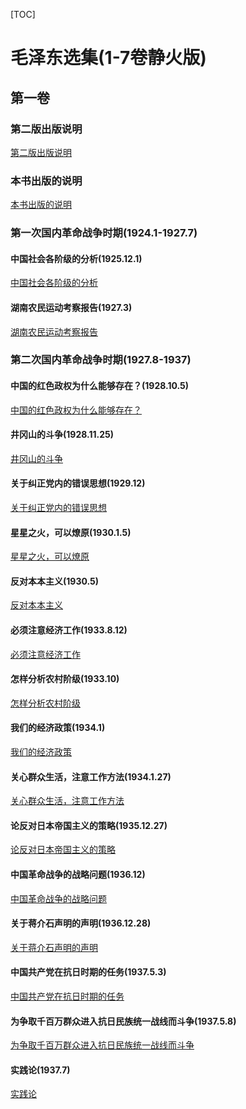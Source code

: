 [TOC]

# 毛泽东选集(1-7卷静火版)

## 第一卷

### 第二版出版说明

[第二版出版说明](毛泽东选集(1-7卷静火版)/第一卷/第二版出版说明.md)

### 本书出版的说明

[本书出版的说明](毛泽东选集(1-7卷静火版)/第一卷/本书出版的说明.md)

### 第一次国内革命战争时期(1924.1-1927.7)

#### 中国社会各阶级的分析(1925.12.1)

[中国社会各阶级的分析](毛泽东选集(1-7卷静火版)/第一卷/第一次国内革命战争时期/中国社会各阶级的分析.md)

#### 湖南农民运动考察报告(1927.3)

[湖南农民运动考察报告](毛泽东选集(1-7卷静火版)/第一卷/第一次国内革命战争时期/湖南农民运动考察报告.md)

### 第二次国内革命战争时期(1927.8-1937)

#### 中国的红色政权为什么能够存在？(1928.10.5)

[中国的红色政权为什么能够存在？](毛泽东选集(1-7卷静火版)/第一卷/第二次国内革命战争时期/中国的红色政权为什么能够存在？.md)

#### 井冈山的斗争(1928.11.25)

[井冈山的斗争](毛泽东选集(1-7卷静火版)/第一卷/第二次国内革命战争时期/井冈山的斗争.md)

#### 关于纠正党内的错误思想(1929.12)

[关于纠正党内的错误思想](毛泽东选集(1-7卷静火版)/第一卷/第二次国内革命战争时期/关于纠正党内的错误思想.md)

#### 星星之火，可以燎原(1930.1.5)

[星星之火，可以燎原](毛泽东选集(1-7卷静火版)/第一卷/第二次国内革命战争时期/星星之火，可以燎原.md)

#### 反对本本主义(1930.5)

[反对本本主义](毛泽东选集(1-7卷静火版)/第一卷/第二次国内革命战争时期/反对本本主义.md)

#### 必须注意经济工作(1933.8.12)

[必须注意经济工作](毛泽东选集(1-7卷静火版)/第一卷/第二次国内革命战争时期/必须注意经济工作.md)

#### 怎样分析农村阶级(1933.10)

[怎样分析农村阶级](毛泽东选集(1-7卷静火版)/第一卷/第二次国内革命战争时期/怎样分析农村阶级.md)

#### 我们的经济政策(1934.1)

[我们的经济政策](毛泽东选集(1-7卷静火版)/第一卷/第二次国内革命战争时期/我们的经济政策.md)

#### 关心群众生活，注意工作方法(1934.1.27)

[关心群众生活，注意工作方法](毛泽东选集(1-7卷静火版)/第一卷/第二次国内革命战争时期/关心群众生活，注意工作方法.md)

#### 论反对日本帝国主义的策略(1935.12.27)

[论反对日本帝国主义的策略](毛泽东选集(1-7卷静火版)/第一卷/第二次国内革命战争时期/论反对日本帝国主义的策略.md)

#### 中国革命战争的战略问题(1936.12)

[中国革命战争的战略问题](毛泽东选集(1-7卷静火版)/第一卷/第二次国内革命战争时期/中国革命战争的战略问题.md)

#### 关于蒋介石声明的声明(1936.12.28)

[关于蒋介石声明的声明](毛泽东选集(1-7卷静火版)/第一卷/第二次国内革命战争时期/关于蒋介石声明的声明.md)

#### 中国共产党在抗日时期的任务(1937.5.3)

[中国共产党在抗日时期的任务](毛泽东选集(1-7卷静火版)/第一卷/第二次国内革命战争时期/中国共产党在抗日时期的任务.md)

#### 为争取千百万群众进入抗日民族统一战线而斗争(1937.5.8)

[为争取千百万群众进入抗日民族统一战线而斗争](毛泽东选集(1-7卷静火版)/第一卷/第二次国内革命战争时期/为争取千百万群众进入抗日民族统一战线而斗争.md)

#### 实践论(1937.7)

[实践论](毛泽东选集(1-7卷静火版)/第一卷/第二次国内革命战争时期/实践论.md)

